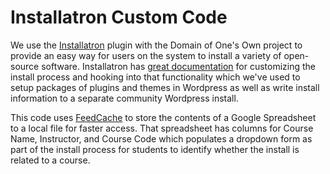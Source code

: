 Installatron Custom Code
========================

We use the [Installatron](http://installatron.com/) plugin with the Domain of One's Own project to provide an easy way for users on the system to install a variety of open-source software. Installatron has [great documentation](http://installatron.com/developer/customization) for customizing the install process and hooking into that functionality which we've used to setup packages of plugins and themes in Wordpress as well as write install information to a separate community Wordpress install.

This code uses [FeedCache](https://github.com/erunyon/FeedCache) to store the contents of a Google Spreadsheet to a local file for faster access. That spreadsheet has columns for Course Name, Instructor, and Course Code which populates a dropdown form as part of the install process for students to identify whether the install is related to a course.
